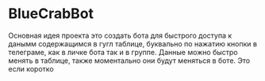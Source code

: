 # BlueCrabBot
Основная идея проекта это создать бота для быстрого доступа к данымм содержащимся в гугл таблице, буквально по нажатию кнопки в телеграме, как в личке бота так и в группе.  Данные можно быстро менять в таблице, также моментально они будут меняться в боте. Это если коротко
